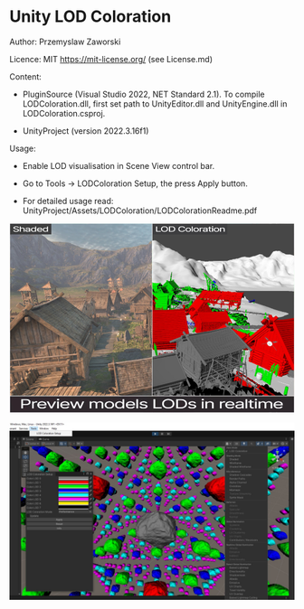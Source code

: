 # Unity LOD Coloration

Author: Przemyslaw Zaworski
 
Licence: MIT https://mit-license.org/ (see License.md)

Content: 

* PluginSource (Visual Studio 2022, NET Standard 2.1). To compile LODColoration.dll, first set path to UnityEditor.dll and UnityEngine.dll in LODColoration.csproj.

* UnityProject (version 2022.3.16f1)

Usage:

* Enable LOD visualisation in Scene View control bar.

* Go to Tools -> LODColoration Setup, the press Apply button.

* For detailed usage read: UnityProject/Assets/LODColoration/LODColorationReadme.pdf


![alt text](Image1.jpg)


![alt text](Image2.jpg)

